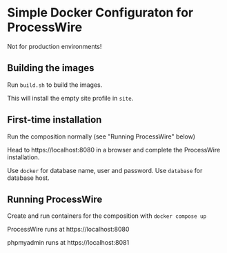 # Simple Docker Configuraton for ProcessWire

Not for production environments!

## Building the images

Run `build.sh` to build the images.

This will install the empty site profile in `site`.

## First-time installation

Run the composition normally (see "Running ProcessWire" below)

Head to https://localhost:8080 in a browser and complete the ProcessWire installation.

Use `docker` for database name, user and password. Use `database` for database host.

## Running ProcessWire

Create and run containers for the composition with `docker compose up`

ProcessWire runs at https://localhost:8080

phpmyadmin runs at https://localhost:8081
